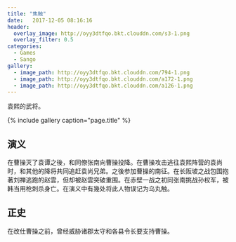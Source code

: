 ```yaml
---
title: "焦触"
date:   2017-12-05 08:16:16
header:
  overlay_image: http://oyy3dtfqo.bkt.clouddn.com/s3-1.png
  overlay_filter: 0.5
categories:
  - Games
  - Sango
gallery:
  - image_path: http://oyy3dtfqo.bkt.clouddn.com/794-1.png
  - image_path: http://oyy3dtfqo.bkt.clouddn.com/a172-1.png
  - image_path: http://oyy3dtfqo.bkt.clouddn.com/a126-1.png
---
```


袁熙的武将。

{% include gallery caption="page.title" %}

## 演义

在曹操灭了袁谭之後，和同僚张南向曹操投降。在曹操攻击逃往袁熙阵营的袁尚时，和其他的降将共同追赶袁尚兄弟。之後参加曹操的南征。在长阪坡之战包围抱著刘禅逃跑的赵雲，但却被赵雲突破重围。在赤壁一战之初同张南挑战孙权军，被韩当用枪刺杀身亡。在演义中有幾处将此人物误记为乌丸触。

## 正史

在改仕曹操之前，曾经威胁诸郡太守和各县令长要支持曹操。